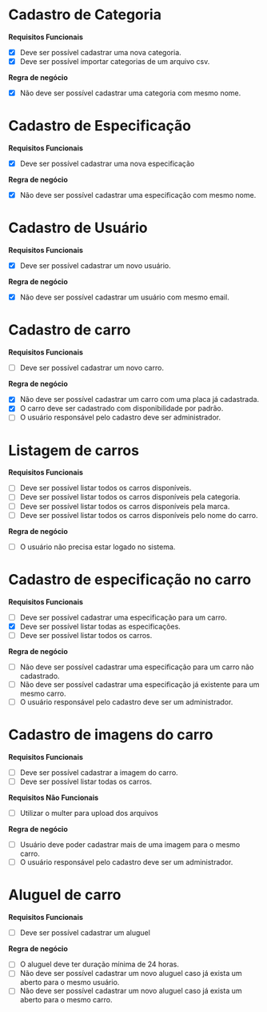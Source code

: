 # Cadastro de Categoria

**Requisitos Funcionais**
- [x] Deve ser possível cadastrar uma nova categoria.
- [x] Deve ser possível importar categorias de um arquivo csv.

**Regra de negócio**
- [x] Não deve ser possível cadastrar uma categoria com mesmo nome.

# Cadastro de Especificação

**Requisitos Funcionais**
- [x] Deve ser possível cadastrar uma nova especificação

**Regra de negócio**
- [x] Não deve ser possível cadastrar uma especificação com mesmo nome.

# Cadastro de Usuário

**Requisitos Funcionais**
- [x] Deve ser possível cadastrar um novo usuário.

**Regra de negócio**
- [x] Não deve ser possível cadastrar um usuário com mesmo email.

# Cadastro de carro

**Requisitos Funcionais**
- [ ] Deve ser possível cadastrar um novo carro.

**Regra de negócio**
- [x] Não deve ser possível cadastrar um carro com uma placa já cadastrada.
- [x] O carro deve ser cadastrado com disponibilidade por padrão.
- [ ] O usuário responsável pelo cadastro deve ser administrador.

# Listagem de carros

**Requisitos Funcionais**
- [ ] Deve ser possível listar todos os carros disponíveis.
- [ ] Deve ser possível listar todos os carros disponíveis pela categoria.
- [ ] Deve ser possível listar todos os carros disponíveis pela marca.
- [ ] Deve ser possível listar todos os carros disponíveis pelo nome do carro.

**Regra de negócio**
- [ ] O usuário não precisa estar logado no sistema.

# Cadastro de especificação no carro

**Requisitos Funcionais**
- [ ] Deve ser possível cadastrar uma especificação para um carro.
- [x] Deve ser possível listar todas as especificações.
- [ ] Deve ser possível listar todos os carros.

**Regra de negócio**
- [ ] Não deve ser possível cadastrar uma especificação para um carro não cadastrado.
- [ ] Não deve ser possível cadastrar uma especificação já existente para um mesmo carro.
- [ ] O usuário responsável pelo cadastro deve ser um administrador.

# Cadastro de imagens do carro

**Requisitos Funcionais**
- [ ] Deve ser possível cadastrar a imagem do carro.
- [ ] Deve ser possível listar todas os carros.

**Requisitos Não Funcionais**
- [ ] Utilizar o multer para upload dos arquivos

**Regra de negócio**
- [ ] Usuário deve poder cadastrar mais de uma imagem para o mesmo carro.
- [ ] O usuário responsável pelo cadastro deve ser um administrador.

# Aluguel de carro

**Requisitos Funcionais**
- [ ] Deve ser possível cadastrar um aluguel

**Regra de negócio**
- [ ] O aluguel deve ter duração mínima de 24 horas.
- [ ] Não deve ser possível cadastrar um novo aluguel caso já exista um aberto para o mesmo usuário.
- [ ] Não deve ser possível cadastrar um novo aluguel caso já exista um aberto para o mesmo carro.